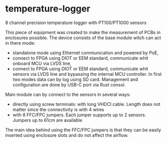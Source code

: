 # temperature-logger
8 channel precision temperature logger with PT100/PT1000 sensors

This piece of equipment was created to make the measurement of PCBs in enclosures possible. The device consists of the base module witch can act in there mode:
- standalone mode using Ethernet communication and powered by PoE, 
- connect to FPGA using DIOT or EEM standard, communicate whit onboard MCU via LVDS line,
- connect to FPGA using DIOT or EEM standard, communicate whit sensors via LVDS line and bypassing the internal MCU controller.
In first two modes data can by log using SD card. Management and configuration are done by USB-C port via Rust consol.

Main module can by connect to the sensors in several ways:
-	directly using screw terminals:  with long VHDCI cable. Length does not matter since the connectivity is with 4 wires
-	with 8 FFC/FPC jumpers. Each jumper supports up to 2 sensors. Jumpers up to 61cm are available
    
The main idea behind using the FFC/FPC jumpers is that they can be easily inserted using enclosure slots and do not affect the airflow.

